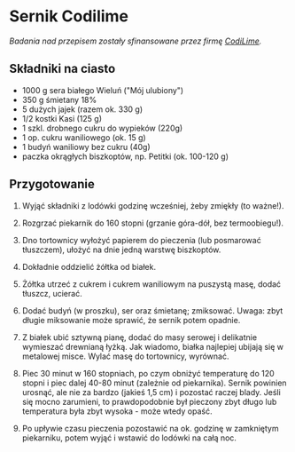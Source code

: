 Sernik Codilime
===============

_Badania nad przepisem zostały sfinansowane przez firmę
[CodiLime](https://www.codilime.com/)._

Składniki na ciasto
-------------------

- 1000 g sera białego Wieluń ("Mój ulubiony")
- 350 g śmietany 18%
- 5 dużych jajek (razem ok. 330 g)
- 1/2 kostki Kasi (125 g)
- 1 szkl. drobnego cukru do wypieków (220g)
- 1 op. cukru waniliowego (ok. 15 g)
- 1 budyń waniliowy bez cukru (40g)
- paczka okrągłych biszkoptów, np. Petitki (ok. 100-120 g)

Przygotowanie
-------------

1. Wyjąć składniki z lodówki godzinę wcześniej, żeby zmiękły (to ważne!).

1. Rozgrzać piekarnik do 160 stopni (grzanie góra-dół, bez termoobiegu!).

1. Dno tortownicy wyłożyć papierem do pieczenia (lub posmarować tłuszczem),
   ułożyć na dnie jedną warstwę biszkoptów.

1. Dokładnie oddzielić żółtka od białek.

1. Żółtka utrzeć z cukrem i cukrem waniliowym na puszystą masę, dodać tłuszcz,
   ucierać.

1. Dodać budyń (w proszku), ser oraz śmietanę; zmiksować.  Uwaga:
   zbyt długie miksowanie może sprawić, że sernik potem opadnie.

1. Z białek ubić sztywną pianę, dodać do masy serowej i delikatnie wymieszać
   drewnianą łyżką.  Jak wiadomo, białka najlepiej ubijają się w metalowej
   misce.  Wylać masę do tortownicy, wyrównać.

1. Piec 30 minut w 160 stopniach, po czym obniżyć temperaturę do 120 stopni i
   piec dalej 40-80 minut (zależnie od piekarnika). Sernik powinien urosnąć,
   ale nie za bardzo (jakieś 1,5 cm) i pozostać raczej blady.  Jeśli się mocno
   zarumieni, to prawdopodobnie był pieczony zbyt długo lub temperatura była
   zbyt wysoka - może wtedy opaść.

1. Po upływie czasu pieczenia pozostawić na ok. godzinę w zamkniętym
   piekarniku, potem wyjąć i wstawić do lodówki na całą noc.

